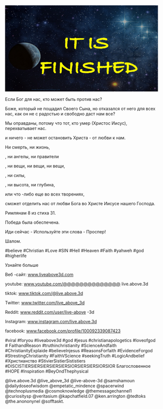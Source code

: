![Video cover image](../cover2.jpg "cover photo")

Если Бог для нас, кто может быть против нас?

Боже, который не пощадил Своего Сына, но отказался от него для всех нас, как он не с радостью и свободно даст нам все?  

Мы оправданы, потому что тот, кто умер (Христос Иисус), перехватывает нас.

и ничего - не может остановить Христа - от любви к нам.

Ни смерть, ни жизнь,

, ни ангелы, ни правители

, ни вещи, ни вещи, ни вещи,

, ни силы,

, ни высота, ни глубина,

или что -либо еще во всех творениях,

сможет отделить нас от любви Бога во Христе Иисусе нашего Господа.

Римлянам 8 из стиха 31.

Победа была обеспечена.

Иди сейчас - Используйте эти слова - Проспер!

Шалом.

#believe #Christian #Love #SIN #Hell #Heaven #Faith #yahweh #god #higherlife

Узнайте больше


Веб -сайт: www.liveabove3d.com

youtube: www.youtube.com/@@@@@@@@@@@@@@ live.above.3d

tiktok: www.tiktok.com/@live.above.3d

Twitter: www.twitter.com/live_above_3d

Reddit: www.reddit.com/user/live-above -3d

Instagram: www.instagram.com/live.above.3d

facebook: www.facebook.com/profile/100092339087423

#viral #foryou #liveabove3d #god #jesus #christianapologetics #loveofgod # FaithandReason #truthinchristianity #ScienceAndfaith #ChristianityExplaide #believeInjesus #ReasonsForfaith #EvidenceForgod #StrestingChristianity #FaithVScience #seekingTruth #LogicAndbelief #Христианство #StivierSistierSististiers #DISCISTIERSIERSIERSIERSIERSIORSIERSIERSIORSIOR Благословенное #HOPE #Inspiration #BeyOndThephysical

@live.above.3d @live_above_3d @live-above-3d @samshamoun @dailydoseofwisdom @empetatic_mindence @spacerwind @technoplusmedia @cosmoknowledge @themessagechannel1 @curiositysp @veritasium @kapchatfield.07 @ken.arrington @tedtoks @the.anononynel @sofftaskt.

